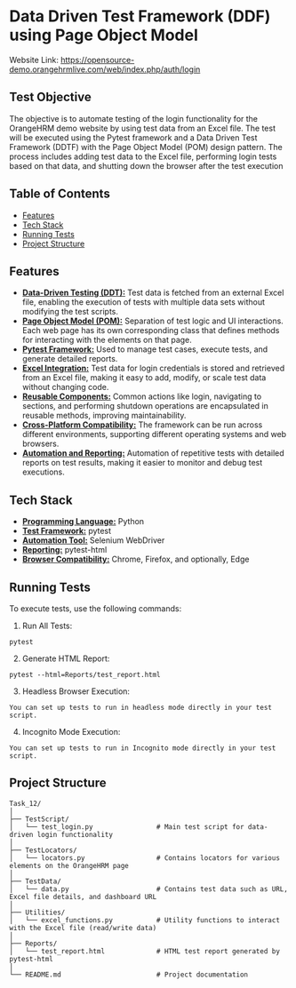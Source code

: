 # Data Driven Test Framework (DDF) using Page Object Model

Website Link: https://opensource-demo.orangehrmlive.com/web/index.php/auth/login

## Test Objective
The objective is to automate testing of the login functionality for the OrangeHRM demo website by using test data from an Excel file. The test will be executed using the Pytest framework and a Data Driven Test Framework (DDTF) with the Page Object Model (POM) design pattern. The process includes adding test data to the Excel file, performing login tests based on that data, and shutting down the browser after the test execution

## Table of Contents
+ [Features]()
+ [Tech Stack]()
+ [Running Tests]()
+ [Project Structure]()

 
## Features
+ <ins>**Data-Driven Testing (DDT):**</ins> Test data is fetched from an external Excel file, enabling the execution of tests with multiple data sets without modifying the test scripts.
+ <ins>**Page Object Model (POM):**</ins> Separation of test logic and UI interactions. Each web page has its own corresponding class that defines methods for interacting with the elements on that page.
+ <ins>**Pytest Framework:**</ins> Used to manage test cases, execute tests, and generate detailed reports.
+ <ins>**Excel Integration:**</ins> Test data for login credentials is stored and retrieved from an Excel file, making it easy to add, modify, or scale test data without changing code.
+ <ins>**Reusable Components:**</ins> Common actions like login, navigating to sections, and performing shutdown operations are encapsulated in reusable methods, improving maintainability.
+ <ins>**Cross-Platform Compatibility:**</ins> The framework can be run across different environments, supporting different operating systems and web browsers.
+ <ins>**Automation and Reporting:**</ins> Automation of repetitive tests with detailed reports on test results, making it easier to monitor and debug test executions.

## Tech Stack
* <ins>**Programming Language:**</ins> Python
* <ins>**Test Framework:**</ins> pytest
* <ins>**Automation Tool:**</ins> Selenium WebDriver
* <ins>**Reporting:**</ins> pytest-html
* <ins>**Browser Compatibility:**</ins> Chrome, Firefox, and optionally, Edge

## Running Tests
To execute tests, use the following commands:

1. Run All Tests:
```
pytest
```
2. Generate HTML Report:
```
pytest --html=Reports/test_report.html
```
3. Headless Browser Execution:
```
You can set up tests to run in headless mode directly in your test script.
```
4. Incognito Mode Execution:
```
You can set up tests to run in Incognito mode directly in your test script.
```

## Project Structure
```
Task_12/
│
├── TestScript/
│   └── test_login.py                # Main test script for data-driven login functionality
│
├── TestLocators/
│   └── locators.py                  # Contains locators for various elements on the OrangeHRM page
│
├── TestData/
│   └── data.py                      # Contains test data such as URL, Excel file details, and dashboard URL
│
├── Utilities/
│   └── excel_functions.py           # Utility functions to interact with the Excel file (read/write data)
│
├── Reports/
│   └── test_report.html             # HTML test report generated by pytest-html
│
└── README.md                        # Project documentation
```
